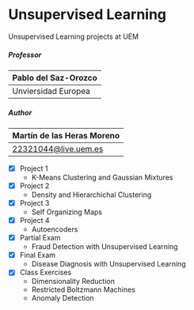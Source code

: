 # Unsupervised Learning

Unsupervised Learning projects at UEM

##### Professor
| Pablo del Saz-Orozco
| --------------------------
| Unviersidad Europea

##### Author
| Martín de las Heras Moreno
| --------------------------
| 22321044@live.uem.es

 - [x] Project 1
   - K-Means Clustering and Gaussian Mixtures
 - [x] Project 2
   - Density and Hierarchichal Clustering
 - [x] Project 3
   - Self Organizing Maps
 - [x] Project 4
   - Autoencoders
 - [x] Partial Exam
   - Fraud Detection with Unsupervised Learning
 - [x] Final Exam
   - Disease Diagnosis with Unsupervised Learning
 - [x] Class Exercises
   - Dimensionality Reduction
   - Restricted Boltzmann Machines
   - Anomaly Detection
